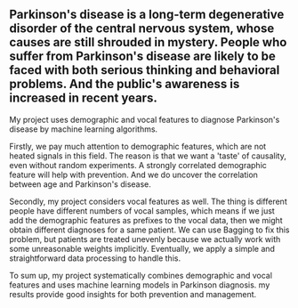 ## Parkinson's disease is a long-term degenerative disorder of the central nervous system, whose causes are still shrouded in mystery. People who suffer from Parkinson's disease are likely to be faced with both serious thinking and behavioral problems. And the public's awareness is increased in recent years.

My project uses demographic and vocal features to diagnose Parkinson's disease by machine learning algorithms. 

Firstly, we pay much attention to demographic features, which are not heated signals in this field. The reason is that we want a 'taste' of causality, even without random experiments. A strongly correlated demographic feature will help with prevention. And we do uncover the correlation between age and Parkinson's disease.

Secondly, my project considers vocal features as well. The thing is different people have different numbers of vocal samples, which means if we just add the demographic features as prefixes to the vocal data, then we might obtain different diagnoses for a same patient. We can use Bagging to fix this problem, but patients are treated unevenly because we actually work with some unreasonable weights implicitly. Eventually, we apply a simple and straightforward data processing to handle this.

To sum up, my project systematically combines demographic and vocal features and uses machine learning models in Parkinson diagnosis. my results provide good insights for both prevention and management.
